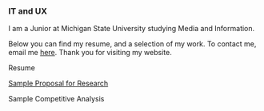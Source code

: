 ### IT and UX

I am a Junior at Michigan State University studying Media and Information.

Below you can find my resume, and a selection of my work. To contact me, email me [here](mailto:squireph@msu.edu). Thank you for visiting my website.

Resume

[Sample Proposal for Research](https://1drv.ms/b/s!Al_Szk_F4zDNgZtsxwVaBytc_s-PMQ)

Sample Competitive Analysis
